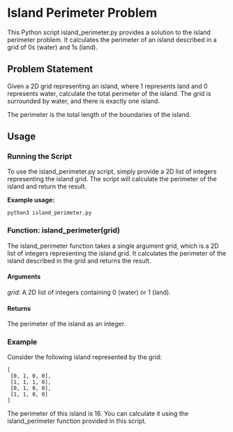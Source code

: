   <h1>Island Perimeter Problem</h1>
    <p>This Python script island_perimeter.py provides a solution to the island perimeter problem. It calculates the perimeter of an island described in a grid of 0s (water) and 1s (land).</p>
    <h2>Problem Statement</h2>
    <p>Given a 2D grid representing an island, where 1 represents land and 0 represents water, calculate the total perimeter of the island. The grid is surrounded by water, and there is exactly one island.</p>
    <p>The perimeter is the total length of the boundaries of the island.</p>
    <h2>Usage</h2>
    <h3>Running the Script</h3>
    <p>To use the island_perimeter.py script, simply provide a 2D list of integers representing the island grid. The script will calculate the perimeter of the island and return the result.</p>
    <p><strong>Example usage:</strong></p>
    <pre><code>python3 island_perimeter.py</code></pre>
    <h3>Function: island_perimeter(grid)</h3>
    <p>The island_perimeter function takes a single argument grid, which is a 2D list of integers representing the island grid. It calculates the perimeter of the island described in the grid and returns the result.</p>
    <h4>Arguments</h4>
    <p><em>grid:</em> A 2D list of integers containing 0 (water) or 1 (land).</p>
    <h4>Returns</h4>
    <p>The perimeter of the island as an integer.</p>
    <h3>Example</h3>
    <p>Consider the following island represented by the grid:</p>
    <pre><code>[
 [0, 1, 0, 0],
 [1, 1, 1, 0],
 [0, 1, 0, 0],
 [1, 1, 0, 0]
]</code></pre>
    <p>The perimeter of this island is 16. You can calculate it using the island_perimeter function provided in this script.</p>